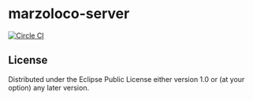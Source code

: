 # marzoloco-server

[![Circle CI](https://circleci.com/gh/marzoloco/marzoloco-server.svg?style=svg)](https://circleci.com/gh/marzoloco/marzoloco-server)

## License

Distributed under the Eclipse Public License either version 1.0 or (at
your option) any later version.
